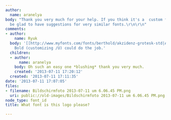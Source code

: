```yaml
---
author:
  name: aranelya
body: "Thank you very much for your help. If you think it's a  custom font, I would
  be glad to have suggestions for very similar fonts.\r\n\r\n"
comments:
- author:
    name: Ryuk
  body: '[[http://www.myfonts.com/fonts/berthold/akzidenz-grotesk-std|Akzidenz Grotesk]]
    Bold (customizing /U) could do the job.'
  children:
  - author:
      name: aranelya
    body: Oh such an easy one *blushing* thank you very much.
    created: '2013-07-11 17:20:12'
  created: '2013-07-11 17:11:35'
date: '2013-07-11 17:07:05'
files:
- filename: Bildschirmfoto 2013-07-11 um 6.06.45 PM.png
  uri: public://old-images/Bildschirmfoto 2013-07-11 um 6.06.45 PM.png
node_type: font_id
title: What font is this logo please?

---
```

